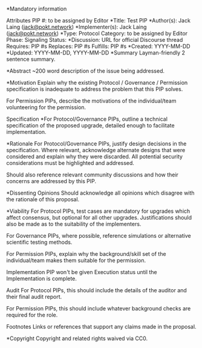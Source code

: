 *Mandatory information

Attributes
PIP #: to be assigned by Editor
*Title: Test PIP
*Author(s): Jack Laing (jack@pokt.network)
*Implementer(s): Jack Laing (jack@pokt.network)
*Type: Protocol
Category: to be assigned by Editor
Phase: Signaling
Status: 
*Discussion: URL for official Discourse thread
Requires: PIP #s
Replaces: PIP #s
Fulfills: PIP #s
*Created: YYYY-MM-DD
*Updated: YYYY-MM-DD, YYYY-MM-DD
*Summary
Layman-friendly 2 sentence summary.

*Abstract
~200 word description of the issue being addressed.

*Motivation
Explain why the existing Protocol / Governance / Permission specification is inadequate to address the problem that this PIP solves.

For Permission PIPs, describe the motivations of the individual/team volunteering for the permission.

Specification
*For Protocol/Governance PIPs, outline a technical specification of the proposed upgrade, detailed enough to facilitate implementation.

*Rationale
For Protocol/Governance PIPs, justify design decisions in the specification. Where relevant, acknowledge alternate designs that were considered and explain why they were discarded. All potential security considerations must be highlighted and addressed.

Should also reference relevant community discussions and how their concerns are addressed by this PIP.

*Dissenting Opinions
Should acknowledge all opinions which disagree with the rationale of this proposal.

*Viability
For Protocol PIPs, test cases are mandatory for upgrades which affect consensus, but optional for all other upgrades. Justifications should also be made as to the suitability of the implementers.

For Governance PIPs, where possible, reference simulations or alternative scientific testing methods.

For Permission PIPs, explain why the background/skill set of the individual/team makes them suitable for the permission.

Implementation
PIP won't be given Execution status until the Implementation is complete.

Audit
For Protocol PIPs, this should include the details of the auditor and their final audit report.

For Permission PIPs, this should include whatever background checks are required for the role.

Footnotes
Links or references that support any claims made in the proposal.

*Copyright
Copyright and related rights waived via CC0.
